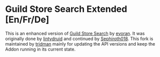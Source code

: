 Guild Store Search Extended [En/Fr/De]
===========================

This is an enhanced version of [Guild Store Search](http://www.esoui.com/downloads/info200-GuildStoreSearch.html) by [evoran](http://www.esoui.com/forums/member.php?action=getinfo&userid=4876).
It was originally done by [lintydruid](http://www.esoui.com/forums/member.php?action=getinfo&userid=478) and continued by [Sephiroth018](http://www.esoui.com/forums/member.php?action=getinfo&userid=6833).
This fork is maintained by [tridman](http://www.esoui.com/forums/member.php?action=getinfo&userid=704) mainly for updating the API versions and keep the Addon running in its current state.